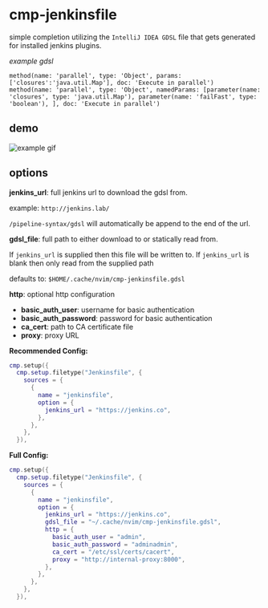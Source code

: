 # cmp-jenkinsfile

simple completion utilizing the `IntelliJ IDEA GDSL` file that gets generated for installed jenkins plugins. 

*example gdsl*

```
method(name: 'parallel', type: 'Object', params: ['closures':'java.util.Map'], doc: 'Execute in parallel')
method(name: 'parallel', type: 'Object', namedParams: [parameter(name: 'closures', type: 'java.util.Map'), parameter(name: 'failFast', type: 'boolean'), ], doc: 'Execute in parallel')
```

## demo

![example gif](./docs/example.gif)

## options

**jenkins_url**: full jenkins url to download the gdsl from.
  
example: `http://jenkins.lab/`

`/pipeline-syntax/gdsl` will automatically be append to the end of the url.

**gdsl_file**: full path to either download to or statically read from.

If `jenkins_url` is supplied then this file will be written to. If `jenkins_url` is blank then only read from the supplied path

defaults to: `$HOME/.cache/nvim/cmp-jenkinsfile.gdsl`

**http**: optional http configuration
- **basic_auth_user**: username for basic authentication
- **basic_auth_password**: password for basic authentication
- **ca_cert**: path to CA certificate file
- **proxy**: proxy URL

**Recommended Config:**

```lua
cmp.setup({
  cmp.setup.filetype("Jenkinsfile", {
    sources = {
      {
        name = "jenkinsfile",
        option = {
          jenkins_url = "https://jenkins.co",
        },
      },
    },
  }),
```

**Full Config:**

```lua
cmp.setup({
  cmp.setup.filetype("Jenkinsfile", {
    sources = {
      {
        name = "jenkinsfile",
        option = {
          jenkins_url = "https://jenkins.co",
          gdsl_file = "~/.cache/nvim/cmp-jenkinsfile.gdsl",
          http = {
            basic_auth_user = "admin",
            basic_auth_password = "adminadmin",
            ca_cert = "/etc/ssl/certs/cacert",
            proxy = "http://internal-proxy:8000",
          },
        },
      },
    },
  }),
```
